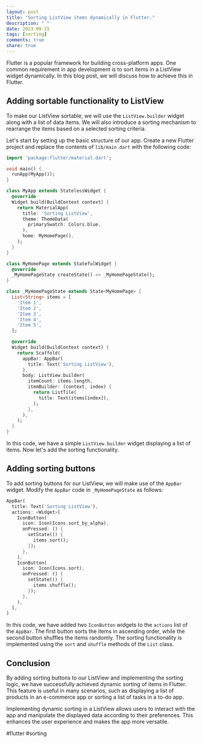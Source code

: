 ```yaml
---
layout: post
title: "Sorting ListView items dynamically in Flutter."
description: " "
date: 2023-09-15
tags: [sorting]
comments: true
share: true
---
```

Flutter is a popular framework for building cross-platform apps. One common requirement in app development is to sort items in a ListView widget dynamically. In this blog post, we will discuss how to achieve this in Flutter.

## Adding sortable functionality to ListView
To make our ListView sortable, we will use the `ListView.builder` widget along with a list of data items. We will also introduce a sorting mechanism to rearrange the items based on a selected sorting criteria.

Let's start by setting up the basic structure of our app. Create a new Flutter project and replace the contents of `lib/main.dart` with the following code:

```dart
import 'package:flutter/material.dart';

void main() {
  runApp(MyApp());
}

class MyApp extends StatelessWidget {
  @override
  Widget build(BuildContext context) {
    return MaterialApp(
      title: 'Sorting ListView',
      theme: ThemeData(
        primarySwatch: Colors.blue,
      ),
      home: MyHomePage(),
    );
  }
}

class MyHomePage extends StatefulWidget {
  @override
  _MyHomePageState createState() => _MyHomePageState();
}

class _MyHomePageState extends State<MyHomePage> {
  List<String> items = [
    'Item 1',
    'Item 2',
    'Item 3',
    'Item 4',
    'Item 5',
  ];

  @override
  Widget build(BuildContext context) {
    return Scaffold(
      appBar: AppBar(
        title: Text('Sorting ListView'),
      ),
      body: ListView.builder(
        itemCount: items.length,
        itemBuilder: (context, index) {
          return ListTile(
            title: Text(items[index]),
          );
        },
      ),
    );
  }
}
```

In this code, we have a simple `ListView.builder` widget displaying a list of items. Now let's add the sorting functionality.

## Adding sorting buttons
To add sorting buttons for our ListView, we will make use of the `AppBar` widget. Modify the `AppBar` code in `_MyHomePageState` as follows:

```dart
AppBar(
  title: Text('Sorting ListView'),
  actions: <Widget>[
    IconButton(
      icon: Icon(Icons.sort_by_alpha),
      onPressed: () {
        setState(() {
          items.sort();
        });
      },
    ),
    IconButton(
      icon: Icon(Icons.sort),
      onPressed: () {
        setState(() {
          items.shuffle();
        });
      },
    ),
  ],
)
```

In this code, we have added two `IconButton` widgets to the `actions` list of the `AppBar`. The first button sorts the items in ascending order, while the second button shuffles the items randomly. The sorting functionality is implemented using the `sort` and `shuffle` methods of the `List` class.

## Conclusion
By adding sorting buttons to our ListView and implementing the sorting logic, we have successfully achieved dynamic sorting of items in Flutter. This feature is useful in many scenarios, such as displaying a list of products in an e-commerce app or sorting a list of tasks in a to-do app.

Implementing dynamic sorting in a ListView allows users to interact with the app and manipulate the displayed data according to their preferences. This enhances the user experience and makes the app more versatile.

#flutter #sorting